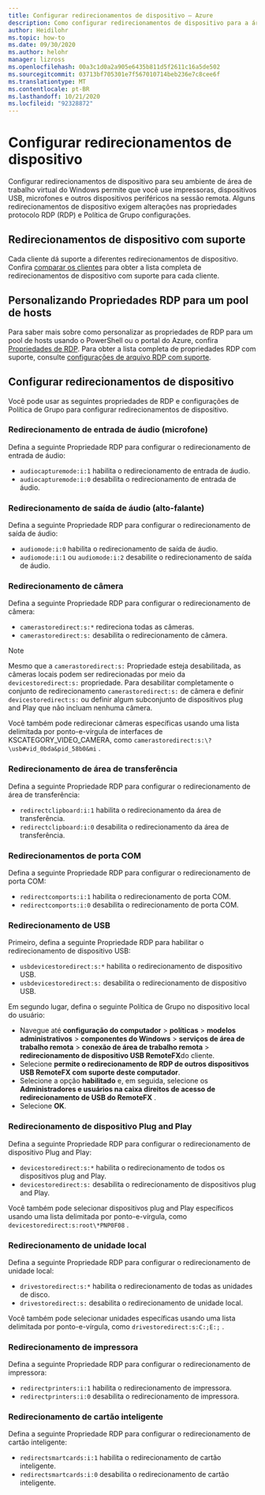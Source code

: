 ```yaml
---
title: Configurar redirecionamentos de dispositivo – Azure
description: Como configurar redirecionamentos de dispositivo para a área de trabalho virtual do Windows.
author: Heidilohr
ms.topic: how-to
ms.date: 09/30/2020
ms.author: helohr
manager: lizross
ms.openlocfilehash: 00a3c1d0a2a905e6435b811d5f2611c16a5de502
ms.sourcegitcommit: 03713bf705301e7f567010714beb236e7c8cee6f
ms.translationtype: MT
ms.contentlocale: pt-BR
ms.lasthandoff: 10/21/2020
ms.locfileid: "92328872"
---
```

# <a name="configure-device-redirections"></a>Configurar redirecionamentos de dispositivo

Configurar redirecionamentos de dispositivo para seu ambiente de área de trabalho virtual do Windows permite que você use impressoras, dispositivos USB, microfones e outros dispositivos periféricos na sessão remota. Alguns redirecionamentos de dispositivo exigem alterações nas propriedades protocolo RDP (RDP) e Política de Grupo configurações.

## <a name="supported-device-redirections"></a>Redirecionamentos de dispositivo com suporte

Cada cliente dá suporte a diferentes redirecionamentos de dispositivo. Confira [comparar os clientes](https://docs.microsoft.com/windows-server/remote/remote-desktop-services/clients/remote-desktop-app-compare) para obter a lista completa de redirecionamentos de dispositivo com suporte para cada cliente.

## <a name="customizing-rdp-properties-for-a-host-pool"></a>Personalizando Propriedades RDP para um pool de hosts

Para saber mais sobre como personalizar as propriedades de RDP para um pool de hosts usando o PowerShell ou o portal do Azure, confira [Propriedades de RDP](customize-rdp-properties.md). Para obter a lista completa de propriedades RDP com suporte, consulte [configurações de arquivo RDP com suporte](https://docs.microsoft.com/windows-server/remote/remote-desktop-services/clients/rdp-files?context=/azure/virtual-desktop/context/context).

## <a name="setup-device-redirections"></a>Configurar redirecionamentos de dispositivo

Você pode usar as seguintes propriedades de RDP e configurações de Política de Grupo para configurar redirecionamentos de dispositivo.

### <a name="audio-input-microphone-redirection"></a>Redirecionamento de entrada de áudio (microfone)

Defina a seguinte Propriedade RDP para configurar o redirecionamento de entrada de áudio:

- `audiocapturemode:i:1` habilita o redirecionamento de entrada de áudio.
- `audiocapturemode:i:0` desabilita o redirecionamento de entrada de áudio.

### <a name="audio-output-speaker-redirection"></a>Redirecionamento de saída de áudio (alto-falante)

Defina a seguinte Propriedade RDP para configurar o redirecionamento de saída de áudio:

- `audiomode:i:0` habilita o redirecionamento de saída de áudio.
- `audiomode:i:1` ou `audiomode:i:2` desabilite o redirecionamento de saída de áudio.

### <a name="camera-redirection"></a>Redirecionamento de câmera

Defina a seguinte Propriedade RDP para configurar o redirecionamento de câmera:

- `camerastoredirect:s:*` redireciona todas as câmeras.
- `camerastoredirect:s:` desabilita o redirecionamento de câmera.

>[!NOTE]
>Mesmo que a `camerastoredirect:s:` Propriedade esteja desabilitada, as câmeras locais podem ser redirecionadas por meio da `devicestoredirect:s:` propriedade. Para desabilitar completamente o conjunto de redirecionamento `camerastoredirect:s:` de câmera e definir `devicestoredirect:s:` ou definir algum subconjunto de dispositivos plug and Play que não incluam nenhuma câmera.

Você também pode redirecionar câmeras específicas usando uma lista delimitada por ponto-e-vírgula de interfaces de KSCATEGORY_VIDEO_CAMERA, como `camerastoredirect:s:\?\usb#vid_0bda&pid_58b0&mi` . 

### <a name="clipboard-redirection"></a>Redirecionamento de área de transferência

Defina a seguinte Propriedade RDP para configurar o redirecionamento de área de transferência:

- `redirectclipboard:i:1` habilita o redirecionamento da área de transferência.
- `redirectclipboard:i:0` desabilita o redirecionamento da área de transferência.

### <a name="com-port-redirections"></a>Redirecionamentos de porta COM

Defina a seguinte Propriedade RDP para configurar o redirecionamento de porta COM:

- `redirectcomports:i:1` habilita o redirecionamento de porta COM.
- `redirectcomports:i:0` desabilita o redirecionamento de porta COM.

### <a name="usb-redirection"></a>Redirecionamento de USB

Primeiro, defina a seguinte Propriedade RDP para habilitar o redirecionamento de dispositivo USB:

- `usbdevicestoredirect:s:*` habilita o redirecionamento de dispositivo USB.
- `usbdevicestoredirect:s:` desabilita o redirecionamento de dispositivo USB.

Em segundo lugar, defina o seguinte Política de Grupo no dispositivo local do usuário:

- Navegue até **configuração do computador**  >  **políticas** >  **modelos administrativos**  >  **componentes do Windows**  >  **serviços de área de trabalho remota**  >  **conexão de área de trabalho remota**  >  **redirecionamento de dispositivo USB RemoteFX**do cliente.
- Selecione **permite o redirecionamento de RDP de outros dispositivos USB RemoteFX com suporte deste computador**.
- Selecione a opção **habilitado** e, em seguida, selecione os **Administradores e usuários na caixa direitos de acesso de redirecionamento de USB do RemoteFX** .
- Selecione **OK**.

### <a name="plug-and-play-device-redirection"></a>Redirecionamento de dispositivo Plug and Play

Defina a seguinte Propriedade RDP para configurar o redirecionamento de dispositivo Plug and Play:

- `devicestoredirect:s:*` habilita o redirecionamento de todos os dispositivos plug and Play.
- `devicestoredirect:s:` desabilita o redirecionamento de dispositivos plug and Play.

Você também pode selecionar dispositivos plug and Play específicos usando uma lista delimitada por ponto-e-vírgula, como `devicestoredirect:s:root\*PNP0F08` .

### <a name="local-drive-redirection"></a>Redirecionamento de unidade local

Defina a seguinte Propriedade RDP para configurar o redirecionamento de unidade local:

- `drivestoredirect:s:*` habilita o redirecionamento de todas as unidades de disco.
- `drivestoredirect:s:` desabilita o redirecionamento de unidade local.

Você também pode selecionar unidades específicas usando uma lista delimitada por ponto-e-vírgula, como `drivestoredirect:s:C:;E:;` .

### <a name="printer-redirection"></a>Redirecionamento de impressora

Defina a seguinte Propriedade RDP para configurar o redirecionamento de impressora:

- `redirectprinters:i:1` habilita o redirecionamento de impressora.
- `redirectprinters:i:0` desabilita o redirecionamento de impressora.

### <a name="smart-card-redirection"></a>Redirecionamento de cartão inteligente

Defina a seguinte Propriedade RDP para configurar o redirecionamento de cartão inteligente:

- `redirectsmartcards:i:1` habilita o redirecionamento de cartão inteligente.
- `redirectsmartcards:i:0` desabilita o redirecionamento de cartão inteligente.
